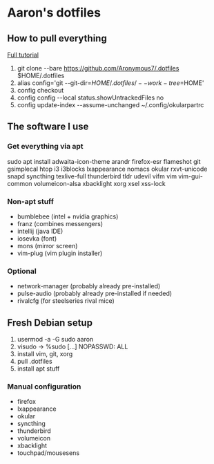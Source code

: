 # Aaron's dotfiles
## How to pull everything

[Full tutorial](https://www.atlassian.com/git/tutorials/dotfiles)

1. git clone --bare https://github.com/Aronymous7/.dotfiles $HOME/.dotfiles
2. alias config='git --git-dir=$HOME/.dotfiles/ --work-tree=$HOME'
3. config checkout
4. config config --local status.showUntrackedFiles no
5. config update-index --assume-unchanged ~/.config/okularpartrc

## The software I use
### Get everything via apt

sudo apt install adwaita-icon-theme arandr firefox-esr flameshot git gsimplecal htop i3 i3blocks lxappearance nomacs okular rxvt-unicode snapd syncthing texlive-full thunderbird tldr udevil vifm vim vim-gui-common volumeicon-alsa xbacklight xorg xsel xss-lock

### Non-apt stuff

- bumblebee (intel + nvidia graphics)
- franz (combines messengers)
- intellij (java IDE)
- iosevka (font)
- mons (mirror screen)
- vim-plug (vim plugin installer)

### Optional

- network-manager (probably already pre-installed)
- pulse-audio (probably already pre-installed if needed)
- rivalcfg (for steelseries rival mice)

## Fresh Debian setup

1. usermod -a -G sudo aaron
2. visudo -> %sudo [...] NOPASSWD: ALL
3. install vim, git, xorg
4. pull .dotfiles
5. install apt stuff

### Manual configuration

- firefox
- lxappearance
- okular
- syncthing
- thunderbird
- volumeicon
- xbacklight
- touchpad/mousesens
